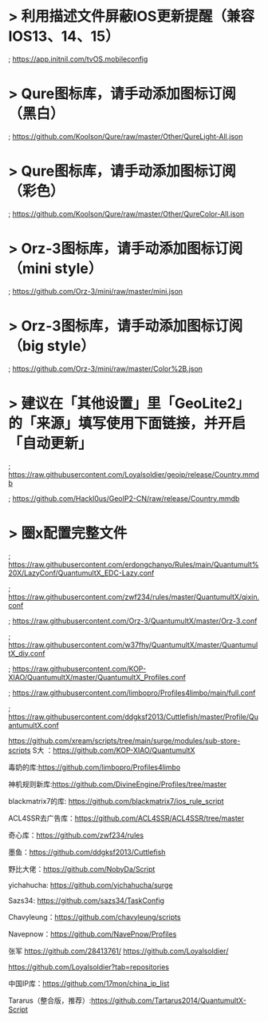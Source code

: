 # > 利用描述文件屏蔽IOS更新提醒（兼容IOS13、14、15）
; https://app.initnil.com/tvOS.mobileconfig
# > Qure图标库，请手动添加图标订阅（黑白）
; https://github.com/Koolson/Qure/raw/master/Other/QureLight-All.json
# > Qure图标库，请手动添加图标订阅（彩色）
; https://github.com/Koolson/Qure/raw/master/Other/QureColor-All.json
# > Orz-3图标库，请手动添加图标订阅（mini style）
; https://github.com/Orz-3/mini/raw/master/mini.json
# > Orz-3图标库，请手动添加图标订阅（big style）
; https://github.com/Orz-3/mini/raw/master/Color%2B.json
# > 建议在「其他设置」里「GeoLite2」的「来源」填写使用下面链接，并开启「自动更新」
; https://raw.githubusercontent.com/Loyalsoldier/geoip/release/Country.mmdb

; https://github.com/Hackl0us/GeoIP2-CN/raw/release/Country.mmdb

# > 圈x配置完整文件

; https://raw.githubusercontent.com/erdongchanyo/Rules/main/Quantumult%20X/LazyConf/QuantumultX_EDC-Lazy.conf

; https://raw.githubusercontent.com/zwf234/rules/master/QuantumultX/qixin.conf

; https://raw.githubusercontent.com/Orz-3/QuantumultX/master/Orz-3.conf

; https://raw.githubusercontent.com/w37fhy/QuantumultX/master/QuantumultX_diy.conf

; https://raw.githubusercontent.com/KOP-XIAO/QuantumultX/master/QuantumultX_Profiles.conf

; https://raw.githubusercontent.com/limbopro/Profiles4limbo/main/full.conf

; https://raw.githubusercontent.com/ddgksf2013/Cuttlefish/master/Profile/QuantumultX.conf


https://github.com/xream/scripts/tree/main/surge/modules/sub-store-scripts
S大 ：https://github.com/KOP-XIAO/QuantumultX

毒奶的库:https://github.com/limbopro/Profiles4limbo

神机规则新库:https://github.com/DivineEngine/Profiles/tree/master

blackmatrix7的库: https://github.com/blackmatrix7/ios_rule_script

ACL4SSR去广告库：https://github.com/ACL4SSR/ACL4SSR/tree/master

奇心库：https://github.com/zwf234/rules

墨鱼：https://github.com/ddgksf2013/Cuttlefish

野比大佬：https://github.com/NobyDa/Script

yichahucha:  https://github.com/yichahucha/surge

Sazs34: https://github.com/sazs34/TaskConfig

Chavyleung：https://github.com/chavyleung/scripts

Navepnow：https://github.com/NavePnow/Profiles

张军 https://github.com/28413761/
https://github.com/Loyalsoldier/

https://github.com/Loyalsoldier?tab=repositories

中国IP库：https://github.com/17mon/china_ip_list

Tararus（整合版，推荐）:https://github.com/Tartarus2014/QuantumultX-Script
